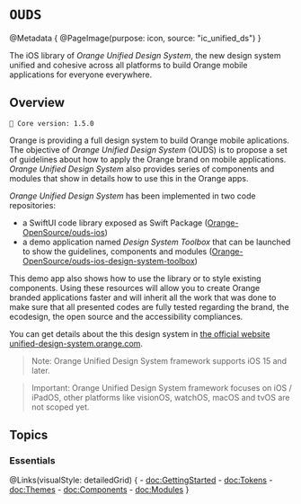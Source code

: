# ``OUDS``

@Metadata {
    @PageImage(purpose: icon, source: "ic_unified_ds")
}
<!-- 
Do not add @PageImage(purpose: card) because not managed for landing page of online doc.
See https://github.com/swiftlang/swift-docc/issues/1283
-->

The iOS library of *Orange Unified Design System*, the new design system unified and cohesive across all platforms to build Orange mobile applications for everyone everywhere.

## Overview

<!-- NOTE: Do not forget to update tokens version -->
```
🧬 Core version: 1.5.0
```

Orange is providing a full design system to build Orange mobile aplications. The objective of *Orange Unified Design System* (OUDS) is to propose a set of guidelines about how to apply the Orange brand on mobile applications. *Orange Unified Design System* also provides series of components and modules that show in details how to use this in the Orange apps.

*Orange Unified Design System* has been implemented in two code repositories:

- a SwiftUI code library exposed as Swift Package ([Orange-OpenSource/ouds-ios](https://github.com/Orange-OpenSOurce/ouds-ios))
- a demo application named *Design System Toolbox* that can be launched to show the guidelines, components and modules ([Orange-OpenSource/ouds-ios-design-system-toolbox](https://github.com/Orange-OpenSOurce/ouds-ios-design-system-toolbox))

This demo app also shows how to use the library or to style existing components.
Using these resources will allow you to create Orange branded applications faster and will inherit all the work that was done to make sure that all presented codes are fully tested regarding the brand, the ecodesign, the open source and the accessibility compliances.

You can get details about the this design system in [the official website unified-design-system.orange.com](https://unified-design-system.orange.com/).

> Note: Orange Unified Design System framework supports iOS 15 and later.

> Important: Orange Unified Design System framework focuses on iOS / iPadOS, other platforms like visionOS, watchOS, macOS and tvOS are not scoped yet.

## Topics

### Essentials

@Links(visualStyle: detailedGrid) {
    - <doc:GettingStarted>
    - <doc:Tokens>
    - <doc:Themes>
    - <doc:Components>
    - <doc:Modules>
}

